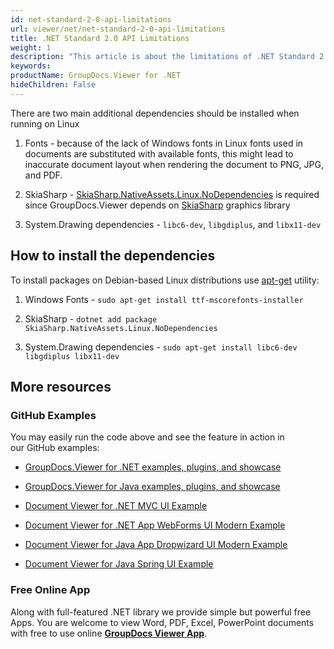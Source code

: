 ```yaml
---
id: net-standard-2-0-api-limitations
url: viewer/net/net-standard-2-0-api-limitations
title: .NET Standard 2.0 API Limitations
weight: 1
description: "This article is about the limitations of .NET Standard 2.0 compared to .NET API or GroupDocs.Viewer."
keywords: 
productName: GroupDocs.Viewer for .NET
hideChildren: False
---
```

There are two main additional dependencies should be installed when running on Linux

1. Fonts - because of the lack of Windows fonts in Linux fonts used in documents are substituted with available fonts, this might lead to inaccurate document layout when rendering the document to PNG, JPG, and PDF.

2. SkiaSharp - [SkiaSharp.NativeAssets.Linux.NoDependencies](https://www.nuget.org/packages/SkiaSharp.NativeAssets.Linux.NoDependencies/) is required since GroupDocs.Viewer depends on [SkiaSharp](https://github.com/mono/SkiaSharp) graphics library

3. System.Drawing dependencies - `libc6-dev`, `libgdiplus`, and `libx11-dev`

## How to install the dependencies

To install packages on Debian-based Linux distributions use [apt-get](https://wiki.debian.org/apt-get) utility:

1. Windows Fonts - `sudo apt-get install ttf-mscorefonts-installer`

2. SkiaSharp - `dotnet add package SkiaSharp.NativeAssets.Linux.NoDependencies`

3. System.Drawing dependencies - `sudo apt-get install libc6-dev libgdiplus libx11-dev`

## More resources

### GitHub Examples

You may easily run the code above and see the feature in action in our GitHub examples:

- [GroupDocs.Viewer for .NET examples, plugins, and showcase](https://github.com/groupdocs-viewer/GroupDocs.Viewer-for-.NET)

- [GroupDocs.Viewer for Java examples, plugins, and showcase](https://github.com/groupdocs-viewer/GroupDocs.Viewer-for-Java)

- [Document Viewer for .NET MVC UI Example](https://github.com/groupdocs-viewer/GroupDocs.Viewer-for-.NET-MVC)

- [Document Viewer for .NET App WebForms UI Modern Example](https://github.com/groupdocs-viewer/GroupDocs.Viewer-for-.NET-WebForms)

- [Document Viewer for Java App Dropwizard UI Modern Example](https://github.com/groupdocs-viewer/GroupDocs.Viewer-for-Java-Dropwizard)

- [Document Viewer for Java Spring UI Example](https://github.com/groupdocs-viewer/GroupDocs.Viewer-for-Java-Spring)

### Free Online App

Along with full-featured .NET library we provide simple but powerful free Apps.
You are welcome to view Word, PDF, Excel, PowerPoint documents with free to use online **[GroupDocs Viewer App](https://products.groupdocs.app/viewer)**.
